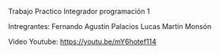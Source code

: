 Trabajo Practico Integrador programación 1

Intregrantes:
Fernando Agustin Palacios
Lucas Martín Monsón

Video Youtube:
https://youtu.be/mY6hotef114
